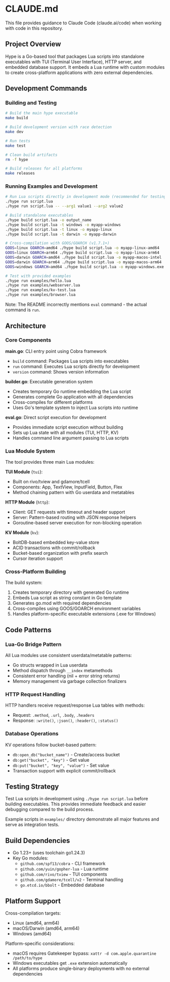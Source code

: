 # CLAUDE.md

This file provides guidance to Claude Code (claude.ai/code) when working with code in this repository.

## Project Overview

Hype is a Go-based tool that packages Lua scripts into standalone executables with TUI (Terminal User Interface), HTTP server, and embedded database support. It embeds a Lua runtime with custom modules to create cross-platform applications with zero external dependencies.

## Development Commands

### Building and Testing
```bash
# Build the main hype executable
make build

# Build development version with race detection
make dev

# Run tests
make test

# Clean build artifacts
rm -f hype

# Build releases for all platforms
make releases
```

### Running Examples and Development
```bash
# Run Lua scripts directly in development mode (recommended for testing)
./hype run script.lua
./hype run script.lua -- --arg1 value1 --arg2 value2

# Build standalone executables
./hype build script.lua -o output_name
./hype build script.lua -t windows -o myapp-windows
./hype build script.lua -t linux -o myapp-linux
./hype build script.lua -t darwin -o myapp-darwin

# Cross-compilation with GOOS/GOARCH (v1.7.1+)
GOOS=linux GOARCH=amd64 ./hype build script.lua -o myapp-linux-amd64
GOOS=linux GOARCH=arm64 ./hype build script.lua -o myapp-linux-arm64
GOOS=darwin GOARCH=amd64 ./hype build script.lua -o myapp-macos-intel
GOOS=darwin GOARCH=arm64 ./hype build script.lua -o myapp-macos-arm64
GOOS=windows GOARCH=amd64 ./hype build script.lua -o myapp-windows.exe

# Test with provided examples
./hype run examples/hello.lua
./hype run examples/webserver.lua
./hype run examples/kv-test.lua
./hype run examples/browser.lua
```

Note: The README incorrectly mentions `eval` command - the actual command is `run`.

## Architecture

### Core Components

**main.go**: CLI entry point using Cobra framework
- `build` command: Packages Lua scripts into executables
- `run` command: Executes Lua scripts directly for development
- `version` command: Shows version information

**builder.go**: Executable generation system
- Creates temporary Go runtime embedding the Lua script
- Generates complete Go application with all dependencies
- Cross-compiles for different platforms
- Uses Go's template system to inject Lua scripts into runtime

**eval.go**: Direct script execution for development
- Provides immediate script execution without building
- Sets up Lua state with all modules (TUI, HTTP, KV)
- Handles command line argument passing to Lua scripts

### Lua Module System

The tool provides three main Lua modules:

**TUI Module** (`tui`):
- Built on rivo/tview and gdamore/tcell
- Components: App, TextView, InputField, Button, Flex
- Method chaining pattern with Go userdata and metatables

**HTTP Module** (`http`):
- Client: GET requests with timeout and header support
- Server: Pattern-based routing with JSON response helpers
- Goroutine-based server execution for non-blocking operation

**KV Module** (`kv`):
- BoltDB-based embedded key-value store
- ACID transactions with commit/rollback
- Bucket-based organization with prefix search
- Cursor iteration support

### Cross-Platform Building

The build system:
1. Creates temporary directory with generated Go runtime
2. Embeds Lua script as string constant in Go template
3. Generates go.mod with required dependencies
4. Cross-compiles using GOOS/GOARCH environment variables
5. Handles platform-specific executable extensions (.exe for Windows)

## Code Patterns

### Lua-Go Bridge Pattern
All Lua modules use consistent userdata/metatable patterns:
- Go structs wrapped in Lua userdata
- Method dispatch through `__index` metamethods  
- Consistent error handling (nil + error string returns)
- Memory management via garbage collection finalizers

### HTTP Request Handling
HTTP handlers receive request/response Lua tables with methods:
- Request: `.method`, `.url`, `.body`, `.headers`
- Response: `:write()`, `:json()`, `:header()`, `:status()`

### Database Operations
KV operations follow bucket-based pattern:
- `db:open_db("bucket_name")` - Create/access bucket
- `db:get("bucket", "key")` - Get value
- `db:put("bucket", "key", "value")` - Set value
- Transaction support with explicit commit/rollback

## Testing Strategy

Test Lua scripts in development using `./hype run script.lua` before building executables. This provides immediate feedback and easier debugging compared to the build process.

Example scripts in `examples/` directory demonstrate all major features and serve as integration tests.

## Build Dependencies

- Go 1.23+ (uses toolchain go1.24.3)
- Key Go modules:
  - `github.com/spf13/cobra` - CLI framework
  - `github.com/yuin/gopher-lua` - Lua runtime
  - `github.com/rivo/tview` - TUI components
  - `github.com/gdamore/tcell/v2` - Terminal handling
  - `go.etcd.io/bbolt` - Embedded database

## Platform Support

Cross-compilation targets:
- Linux (amd64, arm64)
- macOS/Darwin (amd64, arm64) 
- Windows (amd64)

Platform-specific considerations:
- macOS requires Gatekeeper bypass: `xattr -d com.apple.quarantine /path/to/hype`
- Windows executables get `.exe` extension automatically
- All platforms produce single-binary deployments with no external dependencies